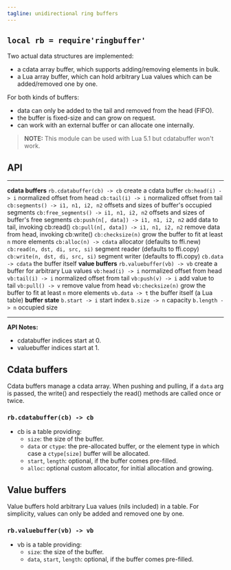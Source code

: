 ```yaml
---
tagline: unidirectional ring buffers
---
```


## `local rb = require'ringbuffer'`

Two actual data structures are implemented:

  * a cdata array buffer, which supports adding/removing elements in bulk.
  * a Lua array buffer, which can hold arbitrary Lua values which can be
  added/removed one by one.

For both kinds of buffers:

  * data can only be added to the tail and removed from the head (FIFO).
  * the buffer is fixed-size and can grow on request.
  * can work with an external buffer or can allocate one internally.

> __NOTE:__ This module can be used with Lua 5.1 but cdatabuffer won't work.

## API

-------------------------------------------------------------- -----------------------------------------------------
__cdata buffers__
`rb.cdatabuffer(cb) -> cb`                                     create a cdata buffer
`cb:head(i) -> i`                                              normalized offset from head
`cb:tail(i) -> i`                                              normalized offset from tail
`cb:segments() -> i1, n1, i2, n2`                              offsets and sizes of buffer's occupied segments
`cb:free_segments() -> i1, n1, i2, n2`                         offsets and sizes of buffer's free segments
`cb:push(n[, data]) -> i1, n1, i2, n2`                         add data to tail, invoking cb:read()
`cb:pull(n[, data]) -> i1, n1, i2, n2`                         remove data from head, invoking cb:write()
`cb:checksize(n)`                                              grow the buffer to fit at least `n` more elements
`cb:alloc(n) -> cdata`                                         allocator (defaults to ffi.new)
`cb:read(n, dst, di, src, si)`                                 segment reader (defaults to ffi.copy)
`cb:write(n, dst, di, src, si)`                                segment writer (defaults to ffi.copy)
`cb.data -> cdata`                                             the buffer itself
__value buffers__
`rb.valuebuffer(vb) -> vb`                                     create a buffer for arbitrary Lua values
`vb:head(i) -> i`                                              normalized offset from head
`vb:tail(i) -> i`                                              normalized offset from tail
`vb:push(v) -> i`                                              add value to tail
`vb:pull() -> v`                                               remove value from head
`vb:checksize(n)`                                              grow the buffer to fit at least `n` more elements
`vb.data -> t`                                                 the buffer itself (a Lua table)
__buffer state__
`b.start -> i`                                                 start index
`b.size -> n`                                                  capacity
`b.length -> n`                                                occupied size
-------------------------------------------------------------- -----------------------------------------------------

__API Notes:__

  * cdatabuffer indices start at 0.
  * valuebuffer indices start at 1.

## Cdata buffers

Cdata buffers manage a cdata array. When pushing and pulling, if a
`data` arg is passed, the write() and respectiely the read() methods are
called once or twice.

### `rb.cdatabuffer(cb) -> cb`

  * cb is a table providing:
    * `size`: the size of the buffer.
    * `data` or `ctype`: the pre-allocated buffer, or the element type
    in which case a `ctype[size]` buffer will be allocated.
    * `start`, `length`: optional, if the buffer comes pre-filled.
    * `alloc`: optional custom allocator, for initial allocation and growing.

## Value buffers

Value buffers hold arbitrary Lua values (nils included) in a table.
For simplicity, values can only be added and removed one by one.

### `rb.valuebuffer(vb) -> vb`

  * vb is a table providing:
    * `size`: the size of the buffer.
    * `data`, `start`, `length`: optional, if the buffer comes pre-filled.
